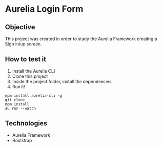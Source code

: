 # Aurelia Login Form

## Objective
This project was created in order to study the Aurelia Framework creating a Sign in/up screen.

## How to test it
1. Install the Aurelia CLI
2. Clone this project
3. Inside the project folder, install the dependencies
4. Run it!
```
npm install aurelia-cli -g
git clone
npm install
au run --watch
```
## Technologies
* Aurelia Framework
* Bootstrap
